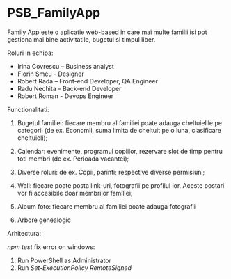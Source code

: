 # PSB_FamilyApp

Family App este o aplicatie web-based in care mai multe familii isi pot gestiona mai bine activitatile, bugetul si timpul liber.

Roluri in echipa:
* Irina Covrescu – Business analyst
* Florin Smeu - Designer
* Robert Rada – Front-end Developer, QA Engineer
* Radu Nechita – Back-end Developer
* Robert Roman - Devops Engineer

Functionalitati:

1. Bugetul familiei: fiecare membru al familiei poate adauga cheltuielile pe categorii (de ex. Economii, suma limita de cheltuit pe o luna, clasificare cheltuieli);

2. Calendar: evenimente, programul copiilor, rezervare slot de timp pentru toti membri (de ex. Perioada vacantei);

3. Diverse roluri: de ex. Copii, parinti; respective diverse permisiuni;

4. Wall: fiecare poate posta link-uri, fotografii pe profilul lor. Aceste postari vor fi accesibile doar membrilor familiei;

5. Album foto: fiecare membru al familiei poate adauga fotografii

6. Arbore genealogic

Arhitectura:






*npm test* fix error on windows:

1. Run PowerShell as Administrator
2. Run *Set-ExecutionPolicy RemoteSigned*